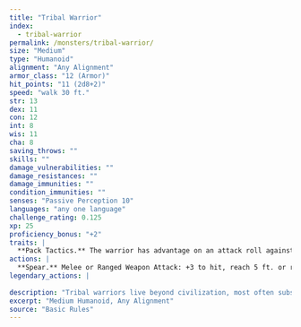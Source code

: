 ```yaml
---
title: "Tribal Warrior"
index:
  - tribal-warrior
permalink: /monsters/tribal-warrior/
size: "Medium"
type: "Humanoid"
alignment: "Any Alignment"
armor_class: "12 (Armor)"
hit_points: "11 (2d8+2)"
speed: "walk 30 ft."
str: 13
dex: 11
con: 12
int: 8
wis: 11
cha: 8
saving_throws: ""
skills: ""
damage_vulnerabilities: ""
damage_resistances: ""
damage_immunities: ""
condition_immunities: ""
senses: "Passive Perception 10"
languages: "any one language"
challenge_rating: 0.125
xp: 25
proficiency_bonus: "+2"
traits: |
  **Pack Tactics.** The warrior has advantage on an attack roll against a creature if at least one of the warrior's allies is within 5 ft. of the creature and the ally isn't incapacitated.
actions: |
  **Spear.** Melee or Ranged Weapon Attack: +3 to hit, reach 5 ft. or range 20/60 ft., one target. Hit: 4 (1d6 + 1) piercing damage, or 5 (1d8 + 1) piercing damage if used with two hands to make a melee attack.  
legendary_actions: |
  
description: "Tribal warriors live beyond civilization, most often subsisting on fishing and hunting. Each tribe acts in accordance with the wishes of its chief, who is the greatest or oldest warrior of the tribe or a tribe member blessed by the gods."
excerpt: "Medium Humanoid, Any Alignment"
source: "Basic Rules"
---
```

